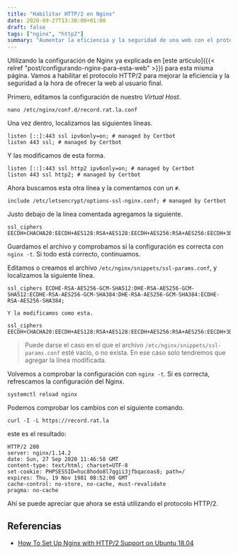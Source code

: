 ```yaml
---
title: "Habilitar HTTP/2 en Nginx"
date: 2020-09-27T13:30:00+01:00
draft: false
tags: ["nginx", "http2"]
summary: "Aumentar la eficiencia y la seguridad de una web con el protocolo HTTP/2."
---
```


Utilizando la configuración de Nginx ya explicada en [este artículo]({{< relref "post/configurando-nginx-para-esta-web" >}}) para
esta misma página. Vamos a habilitar el protocolo HTTP/2 para mejorar la
eficiencia y la seguridad a la hora de ofrecer la web al usuario final.

Primero, editamos la configuración de nuestro *Virtual Host*.

    nano /etc/nginx/conf.d/record.rat.la.conf

Una vez dentro, localizamos las siguientes líneas.

    listen [::]:443 ssl ipv6only=on; # managed by Certbot
    listen 443 ssl; # managed by Certbot

Y las modificamos de esta forma.

    listen [::]:443 ssl http2 ipv6only=on; # managed by Certbot
    listen 443 ssl http2; # managed by Certbot

Ahora buscamos esta otra línea y la comentamos con un `#`.

    include /etc/letsencrypt/options-ssl-nginx.conf; # managed by Certbot

Justo debajo de la línea comentada agregamos la siguiente.

    ssl_ciphers EECDH+CHACHA20:EECDH+AES128:RSA+AES128:EECDH+AES256:RSA+AES256:EECDH+3DES:RSA+3DES:!MD5;

Guardamos el archivo y comprobamos si la configuración es correcta con
`nginx -t`. Si todo está correcto, continuamos.

Editamos o creamos el archivo
`/etc/nginx/snippets/ssl-params.conf`, y localizamos la
siguiente línea.

    ssl_ciphers ECDHE-RSA-AES256-GCM-SHA512:DHE-RSA-AES256-GCM-SHA512:ECDHE-RSA-AES256-GCM-SHA384:DHE-RSA-AES256-GCM-SHA384:ECDHE-RSA-AES256-SHA384;

    Y la modificamos como esta.

    ssl_ciphers EECDH+CHACHA20:EECDH+AES128:RSA+AES128:EECDH+AES256:RSA+AES256:EECDH+3DES:RSA+3DES:!MD5;

> Puede darse el caso en el que el archivo
> `/etc/nginx/snippets/ssl-params.conf` esté vacío, o no
> exista. En ese caso solo tendremos que agregar la línea modificada.

Volvemos a comprobar la configuración con `nginx -t`. Si es correcta,
refrescamos la configuración del Nginx.

    systemctl reload nginx

Podemos comprobar los cambios con el siguiente comando.

    curl -I -L https://record.rat.la

este es el resultado:

    HTTP/2 200
    server: nginx/1.14.2
    date: Sun, 27 Sep 2020 11:46:58 GMT
    content-type: text/html; charset=UTF-8
    set-cookie: PHPSESSID=huc8hodo8l7qgii3jfbqacoas8; path=/
    expires: Thu, 19 Nov 1981 08:52:00 GMT
    cache-control: no-store, no-cache, must-revalidate
    pragma: no-cache

Ahí se puede apreciar que ahora se está utilizando el protocolo HTTP/2.

## Referencias

-   [How To Set Up Nginx with HTTP/2 Support on Ubuntu
    18.04](https://www.digitalocean.com/community/tutorials/how-to-set-up-nginx-with-http-2-support-on-ubuntu-18-04)

